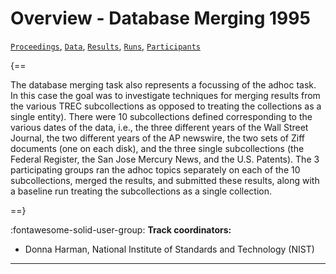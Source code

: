 # Overview - Database Merging 1995

[`Proceedings`](./proceedings.md), [`Data`](./data.md), [`Results`](./results.md), [`Runs`](./runs.md), [`Participants`](./participants.md)

{==

The database merging task also represents a focussing of the adhoc task. In this case the goal was to investigate techniques for merging results from the various TREC subcollections as opposed to treating the collections as a single entity). There were 10 subcollections defined corresponding to the various dates of the data, i.e., the three different years of the Wall Street Journal, the two different years of the AP newswire, the two sets of Ziff documents (one on each disk), and the three single subcollections (the Federal Register, the San Jose Mercury News, and the U.S. Patents). The 3 participating groups ran the adhoc topics separately on each of the 10 subcollections, merged the results, and submitted these results, along with a baseline run treating the subcollections as a single collection.

==}

:fontawesome-solid-user-group: **Track coordinators:**

- Donna Harman, National Institute of Standards and Technology (NIST) 



---

